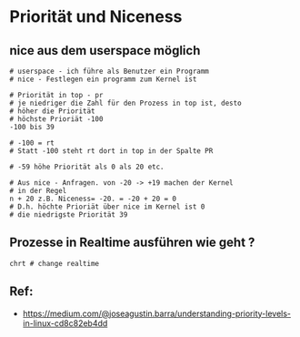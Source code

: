 # Priorität und Niceness 

## nice aus dem userspace möglich

```
# userspace - ich führe als Benutzer ein Programm 
# nice - Festlegen ein programm zum Kernel ist 

# Priorität in top - pr 
# je niedriger die Zahl für den Prozess in top ist, desto 
# höher die Priorität 
# höchste Prioriät -100 
-100 bis 39 

# -100 = rt 
# Statt -100 steht rt dort in top in der Spalte PR 

# -59 höhe Priorität als 0 als 20 etc. 

# Aus nice - Anfragen. von -20 -> +19 machen der Kernel
# in der Regel 
n + 20 z.B. Niceness= -20. = -20 + 20 = 0
# D.h. höchte Prioriät über nice im Kernel ist 0 
# die niedrigste Priorität 39 

```

## Prozesse in Realtime ausführen wie geht ? 

```
chrt # change realtime 

```

## Ref:

  * https://medium.com/@joseagustin.barra/understanding-priority-levels-in-linux-cd8c82eb4dd
